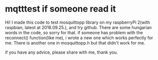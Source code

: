 # mqtttest if someone read it
Hi!
I made this code to test mosquittopp library on my raspberryPi 2(with raspbian, latest at 2018.09.25.), and try github.
There are some hungarian words in the code, so sorry for that.
if someone has problem with the reconnect() function(like me), i wrote a new one which works perfectly for me. There is 
another one in mosquittopp.h but that didn't work for me.

if you have any advice, please share with me, thank you.
